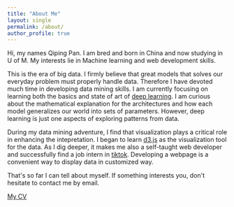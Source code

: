 ```yaml
---
title: "About Me"
layout: single
permalink: /about/
author_profile: true
---
```


Hi, my names Qiping Pan. I am bred and born in China and now studying in U of M. My interests lie in Machine learning and web development skills. 

This is the era of big data. I firmly believe that great models that solves our everyday problem must properly handle data. Therefore I have devoted much time in developing data mining skills. I am currently focusing on learning both the basics and state of art of [deep learning](https://panqiping.gitbook.io/deep-learning-bible-note/). I am curious about the mathematical explanation for the architectures and how each model generalizes our world into sets of parameters. However, deep learning is just one aspects of exploring patterns from data.

During my data mining adventure, I find that visualization plays a critical role in enhancing the intepretation. I began to learn [d3.js](https://d3js.org/) as the visualization tool for the data. As I dig deeper, it makes me also a self-taught web developer and successfully find a job intern in [tiktok](https://www.tiktok.com/). Developing a webpage is a convenient way to display data in customized way.

That's so far I can tell about myself. If something interests you, don't hesitate to contact me by email.

<a href="/assets/CV_2021-09-06.pdf" target="_blank"> My CV </a>